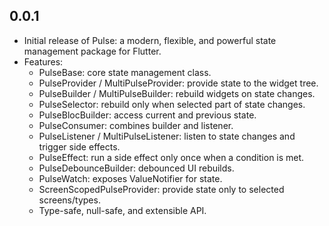 ## 0.0.1

- Initial release of Pulse: a modern, flexible, and powerful state management package for Flutter.
- Features:
  - PulseBase: core state management class.
  - PulseProvider / MultiPulseProvider: provide state to the widget tree.
  - PulseBuilder / MultiPulseBuilder: rebuild widgets on state changes.
  - PulseSelector: rebuild only when selected part of state changes.
  - PulseBlocBuilder: access current and previous state.
  - PulseConsumer: combines builder and listener.
  - PulseListener / MultiPulseListener: listen to state changes and trigger side effects.
  - PulseEffect: run a side effect only once when a condition is met.
  - PulseDebounceBuilder: debounced UI rebuilds.
  - PulseWatch: exposes ValueNotifier for state.
  - ScreenScopedPulseProvider: provide state only to selected screens/types.
  - Type-safe, null-safe, and extensible API.
